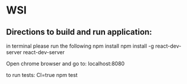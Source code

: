 # WSI

## Directions to build and run application:
in terminal please run the following
npm install
npm install -g react-dev-server
react-dev-server

Open chrome browser and go to: localhost:8080


to run tests:
	CI=true npm test